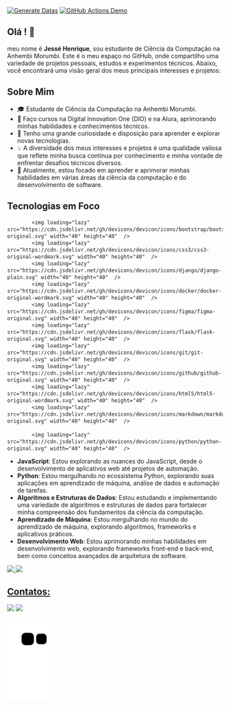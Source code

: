 [![Generate Datas](https://github.com/henriquejessex/henriquejessex/actions/workflows/main.yml/badge.svg)](https://github.com/henriquejessex/henriquejessex/actions/workflows/main.yml)
[![GitHub Actions Demo](https://github.com/henriquejessex/henriquejessex/actions/workflows/github-actions.yml/badge.svg?branch=main)](https://github.com/henriquejessex/henriquejessex/actions/workflows/github-actions.yml)

## Olá ! 👋

meu nome é **Jessé Henrique**, sou estudante de Ciência da Computação na Anhembi Morumbi. 
Este é o meu espaço no GitHub, onde compartilho uma variedade de projetos pessoais, estudos e experimentos técnicos. 
Abaixo, você encontrará uma visão geral dos meus principais interesses e projetos:

## Sobre Mim

- 🎓 Estudante de Ciência da Computação na Anhembi Morumbi.
- 💼 Faço cursos na Digital Innovation One (DIO) e na Alura, aprimorando minhas habilidades e conhecimentos técnicos.
- 🚀 Tenho uma grande curiosidade e disposição para aprender e explorar novas tecnologias.
- 💡 A diversidade dos meus interesses e projetos é uma qualidade valiosa que reflete minha busca contínua por conhecimento e minha vontade de enfrentar desafios técnicos diversos.
- 🌱 Atualmente, estou focado em aprender e aprimorar minhas habilidades em várias áreas da ciência da computação e do desenvolvimento de software.

## Tecnologias em Foco 
<div>


            <img loading="lazy" src="https://cdn.jsdelivr.net/gh/devicons/devicon/icons/bootstrap/bootstrap-original.svg" width="40" height="40"  />
            <img loading="lazy" src="https://cdn.jsdelivr.net/gh/devicons/devicon/icons/css3/css3-original-wordmark.svg" width="40" height="40"  />
            <img loading="lazy" src="https://cdn.jsdelivr.net/gh/devicons/devicon/icons/django/django-plain.svg" width="40" height="40"  />
            <img loading="lazy" src="https://cdn.jsdelivr.net/gh/devicons/devicon/icons/docker/docker-original-wordmark.svg" width="40" height="40"  />
            <img loading="lazy" src="https://cdn.jsdelivr.net/gh/devicons/devicon/icons/figma/figma-original.svg" width="40" height="40"  />
            <img loading="lazy" src="https://cdn.jsdelivr.net/gh/devicons/devicon/icons/flask/flask-original.svg" width="40" height="40"  />
            <img loading="lazy" src="https://cdn.jsdelivr.net/gh/devicons/devicon/icons/git/git-original.svg" width="40" height="40"  />
            <img loading="lazy" src="https://cdn.jsdelivr.net/gh/devicons/devicon/icons/github/github-original.svg" width="40" height="40"  />
            <img loading="lazy" src="https://cdn.jsdelivr.net/gh/devicons/devicon/icons/html5/html5-original-wordmark.svg" width="40" height="40"  />
            <img loading="lazy" src="https://cdn.jsdelivr.net/gh/devicons/devicon/icons/markdown/markdown-original.svg" width="40" height="40"  />

            <img loading="lazy" src="https://cdn.jsdelivr.net/gh/devicons/devicon/icons/python/python-original.svg" width="40" height="40"  />

</div>

- **JavaScript**: Estou explorando as nuances do JavaScript, desde o desenvolvimento de aplicativos web até projetos de automação.
- **Python**: Estou mergulhando no ecossistema Python, explorando suas aplicações em aprendizado de máquina, análise de dados e automação de tarefas.
- **Algoritmos e Estruturas de Dados**: Estou estudando e implementando uma variedade de algoritmos e estruturas de dados para fortalecer minha compreensão dos fundamentos da ciência da computação.
- **Aprendizado de Máquina**: Estou mergulhando no mundo do aprendizado de máquina, explorando algoritmos, frameworks e aplicativos práticos.
- **Desenvolvimento Web**: Estou aprimorando minhas habilidades em desenvolvimento web, explorando frameworks front-end e back-end, bem como conceitos avançados de arquitetura de software.

<div>
<a href="https://github.com/henriquejessex">
<img loading="lazy" height="180em" src="https://github-readme-stats.vercel.app/api/top-langs/?username=henriquejessex&layout=compact&langs_count=7&theme=light"/>
<img loading="lazy" height="180em" src="https://github-readme-stats.vercel.app/api?username=henriquejessex&show_icons=true&theme=light&include_all_commits=true&count_private=true"/>
</div>

## Contatos:

<div>
<a href = "mailto:contato@henrique.jessex@gmail.com"><img loading="lazy" src="https://img.shields.io/badge/Gmail-D14836?style=for-the-badge&logo=gmail&logoColor=white" target="_blank"></a>
<a href="https://www.linkedin.com/in/jesse-henrique-pereira" target="_blank"><img loading="lazy" src="https://img.shields.io/badge/-LinkedIn-%230077B5?style=for-the-badge&logo=linkedin&logoColor=white" target="_blank"></a>   
</div>

![Snake animation](https://github.com/henriquejessex/henriquejessex/blob/output/github-contribution-grid-snake.svg)
